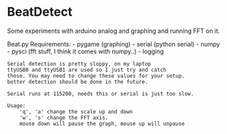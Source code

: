 BeatDetect
==========

Some experiments with arduino analog and graphing and running FFT on it.

Beat.py 
	Requirements: 
	 - pygame (graphing)
	 - serial (python serial)
	 - numpy
	 - pysci (fft stuff, I think it comes with numpy..)
	 - logging

	
	Serial detection is pretty sloppy, on my laptop
	ttyUSB0 and ttyUSB1 are used so I just try and catch 
	those. You may need to change these values for your setup.
	better detection should be done in the future. 
	
	Serial runs at 115200, needs this or serial is just too slow.
	
	Usage:
		'q', 'a' change the scale up and down
		'w', 's' change the FFT axis.
		mouse down will pause the graph, mouse up will unpause


		
